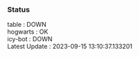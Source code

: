 ### Status


table : DOWN  
hogwarts : OK  
icy-bot : DOWN  
Latest Update : 2023-09-15 13:10:37.133201
